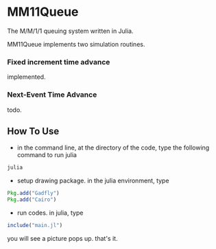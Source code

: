# MM11Queue
The M/M/1/1 queuing system written in Julia.

MM11Queue implements two simulation routines.

### Fixed increment time advance
implemented.

### Next-Event Time Advance
todo.

## How To Use

* in the command line, at the directory of the code, type the following command to run julia
```cmd
julia
```

* setup drawing package. in the julia environment, type
```julia
Pkg.add("Gadfly")
Pkg.add("Cairo")
```

* run codes. in julia, type
```julia
include("main.jl")
```
you will see a picture pops up. that's it.
